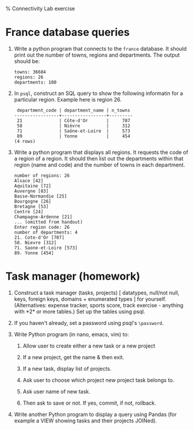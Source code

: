 % Connectivity Lab exercise

# France database queries

1.  Write a python program that connects to the `france` database. It
    should print out the number of towns, regions and departments. The
    output should be:

        towns: 36684
        regions: 26
        departments: 100

2.  In `psql`, construct an SQL query to show the following informatin
    for a particular region. Example here is region 26.

         department_code | department_name | n_towns 
        -----------------+-----------------+---------
         21              | Côte-d'Or       |     707
         58              | Nièvre          |     312
         71              | Saône-et-Loire  |     573
         89              | Yonne           |     454
        (4 rows)

3.  Write a python program that displays all regions. It requests the
    code of a region of a region. It should then list out the
    departments within that region (name and code) and the number of
    towns in each department.

        number of regions: 26
        Alsace [42]
        Aquitaine [72]
        Auvergne [83]
        Basse-Normandie [25]
        Bourgogne [26]
        Bretagne [53]
        Centre [24]
        Champagne-Ardenne [21]
        ... (omitted from handout)
        Enter region code: 26
        number of departments: 4
        21. Cote-d'Or [707]
        58. Nievre [312]
        71. Saone-et-Loire [573]
        89. Yonne [454]


# Task manager (homework)


1.  Construct a task manager (tasks, projects) \[ datatypes, null/not
    null, keys, foreign keys, domains + enumerated types \] for
    yourself. (Alternatives: expense tracker, sports score, track
    exercise - anything with \*2\* or more tables.) Set up the tables
    using psql.

2.  If you haven't already, set a password using psql's `\password`.

3.  Write Python program (in nano, emacs, vim) to:

    1.  Allow user to create either a new task or a new project

    2.  If a new project, get the name & then exit.

    3.  If a new task, display list of projects.

    4.  Ask user to choose which project new project task belongs to.

    5.  Ask user name of new task.

    6.  Then ask to save or not. If yes, commit, if not, rollback.

4.  Write another Python program to display a query using Pandas (for
    example a VIEW showing tasks and their projects JOINed).
